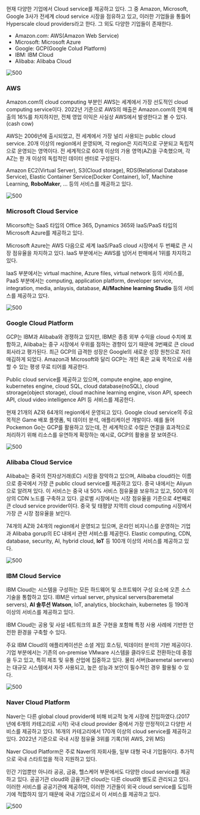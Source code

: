 현재 다양한 기업에서 Cloud service를 제공하고 있다. 그 중 Amazon, Microsoft, Google 3사가 전세계 cloud service 시장을 점유하고 있고, 이러한 기업들을 통틀어 Hyperscale cloud providers라고 한다. 그 외도 다양한 기업들이 존재한다.
+ Amazon.com: AWS(Amazon Web Service)
+ Microsoft: Microsoft Azure
+ Google: GCP(Google Colud Platform)
+ IBM: IBM Cloud
+ Alibaba: Alibaba Cloud

![500](Pasted%20image%2020241023213500.png)
### AWS
Amazon.com의 cloud computing 부분인 AWS는 세계에서 가장 선도적인 cloud computing service이다. 2022년 기준으로 AWS의 매출은 Amazon.com의 전체 매출의 16%를 차지하지만, 전체 영업 이익은 사실상 AWS에서 발생한다고 볼 수 있다.(cash cow)

AWS는 2006년에 출시되었고, 전 세계에서 가장 널리 사용되는 public cloud service. 20개 이상의 region에서 운영되며, 각 region은 지리적으로 구분되고 독립적으로 운영되는 영역이다. 전 세계적으로 60개 이상의 가용 영역(AZ)을 구축했으며, 각 AZ는 한 개 이상의 독립적인 데이터 센터로 구성된다.

Amazon EC2(Virtual Server), S3(Cloud storage), RDS(Relational Database Service), Elastic Container Service(Docker Container), IoT, Machine Learning, **RoboMaker**, ... 등의 서비스를 제공하고 있다.

![500](Pasted%20image%2020241023213829.png)
### Microsoft Cloud Service
Micorsoft는 SaaS 타입의 Office 365, Dynamics 365와 IaaS/PaaS 타입의 Microsoft Azure를 제공하고 있다.

Microsoft Azure는 AWS 다음으로 세계 IaaS/PaaS cloud 시장에서 두 번째로 큰 시장 점유율을 차지하고 있다. IaaS 부분에서는 AWS를 넘어서 판매에서 1위를 차지하고 있다. 

IaaS 부분에서는 virtual machine, Azure files, virtual network 등의 서비스를, PaaS 부분에서는 computing, application platform, developer service, integration, media, anlaysis, database, **AI/Machine learning Studio** 등의 서비스를 제공하고 있다.

![500](Pasted%20image%2020241023214319.png)
### Google Cloud Platform
GCP는 IBM과 Alibaba와 경쟁하고 있지만, IBM은 종종 외부 수익을 cloud 수치에 포함하고, Alibaba는 중구 시장에서 우위를 점하는 경향이 있기 때문에 3번째로 큰 cloud 회사라고 평가된다. 최근 GCP의 급격한 성장은 Google의 새로운 성장 원천으로 자리매김하게 되었다. Amazon과 Microsoft와 달리 GCP는 개인 혹은 교육 목적으로 사용할 수 있는 평생 무료 티어를 제공한다.

Public cloud service를 제공하고 있으며, compute engine, app engine, kubernetes engine, cloud SQL, cloud database(noSQL), cloud strorage(object storage), cloud machine learning engine, vison API, speech API, cloud video intelligence API 등 서비스를 제공한다.

현재 21개의 AZ와 64개의 region에서 운영되고 있다. Google cloud service의 주요 목적은 Game 배포 플랫폼, 빅 데이터 분석, 애플리케이션 개발이다. 예를 들어 Pockemon Go는 GCP를 활용하고 있는데, 전 세계적으로 수많은 연결을 효과적으로 처리하기 위해 리소스를 유연하게 확장하는 예시로, GCP의 활용을 잘 보여준다.

![500](Pasted%20image%2020241023215044.png)
### Alibaba Cloud Service
Alibaba는 중국의 전자상거래(EC) 시장을 장악하고 있으며, Alibaba cloud라는 이름으로 중국에서 가장 큰 public cloud service를 제공하고 있다. 중국 내에서는 Aliyun으로 알려져 있다. 이 서비스는 중국 내 50% 서비스 점유율을 보유하고 있고, 500개 이상의 CDN 노드를 구축하고 있다. 글로벌 시장에서는 시장 점유율을 기준으로 4번째로 큰 cloud service provider이다. 중국 및 태평양 지역의 cloud computing 시장에서 가장 큰 시장 점유율을 보인다.

74개의 AZ와 24개의 region에서 운영되고 있으며, 온라인 비지니스를 운영하는 기업과 Alibaba gorup의 EC 내에서 관련 서비스를 제공한다. Elastic computing, CDN, database, security, AI, hybrid cloud, **IoT** 등 100개 이상의 서비스를 제공하고 있다.

![500](Pasted%20image%2020241023215500.png)
### IBM Cloud Service
IBM Cloud는 시스템을 구성하는 모든 하드웨어 및 소프트웨어 구성 요소에 오픈 소스 기술을 통합하고 있다. IBM은 virtual server, physical servers(baremetal servers), **AI 솔루션 Watson**, IoT, analytics, blockchain, kubernetes 등 190개 이상의 서비스를 제공하고 있다.

IBM Cloud는 공용 및 사설 네트워크의 표준 구현을 포함해 특정 사용 사례에 기반한 안전한 환경을 구축할 수 있다.

주요 IBM Cloud의 애플리케이션은 소셜 게임 호스팅, 빅데이터 분석의 기반 제공이다. 기업 부분에서는 기존의 on-premise VMware 시스템을 클라우드로 전환하는데 중점을 두고 있고, 특히 제조 및 유통 산업에 집중하고 있다. 물리 서버(baremetal servers)는 대규모 시스템에서 자주 사용되고, 높은 성능과 보안이 필수적인 경우 활용될 수 있다.

![500](Pasted%20image%2020241023215952.png)
### Naver Cloud Platform
Naver는 다른 global cloud provider에 비해 비교적 늦게 시장에 진입하였다.(2017년에 6개의 카테고리로 시작) 국내 cloud provider 중에서 가장 안정적이고 다양한 서비스를 제공하고 있다. 16개의 카테고리에서 170개 이상의 cloud service를 제공하고 있다. 2022년 기준으로 국내 시장 점유율 3위를 기록(1위 AWS, 2위 MS)

Naver Cloud Platform은 주로 Naver의 자회사들, 일부 대형 국내 기업들이다. 추가적으로 국내 스타트업을 적극 지원하고 있다. 

민간 기업뿐만 아니라 공공, 금융, 헬스케어 부문에서도 다양한 cloud service를 제공하고 있다. 공공기관 cloud와 금융기관 cloud는 다른 cloud와 별도로 관리되고 있다. 이러한 서비스를 공공기관에 제공하며, 이러한 기관들이 외국 cloud service를 도입하기에 적합하지 않기 때문에 국내 기업으로서 이 서비스를 제공하고 있다.

![500](Pasted%20image%2020241023220031.png)